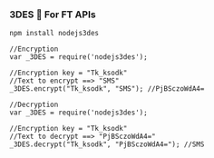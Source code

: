 ### 3DES 🔐 For FT APIs


`npm install nodejs3des`

```
//Encryption 
var _3DES = require('nodejs3des');

//Encryption key = "Tk_ksodk"
//Text to encrypt ==> "SMS"
_3DES.encrypt("Tk_ksodk", "SMS"); //PjBSczoWdA4=
```




```
//Decryption 
var _3DES = require('nodejs3des');

//Encryption key = "Tk_ksodk"
//Text to decrypt ==> "PjBSczoWdA4="
_3DES.decrypt("Tk_ksodk", "PjBSczoWdA4="); //SMS
```